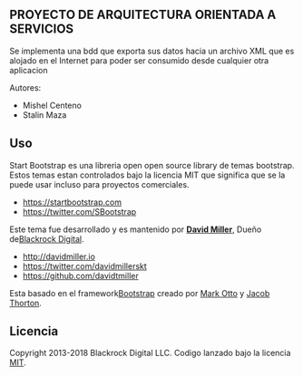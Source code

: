 ## PROYECTO DE ARQUITECTURA ORIENTADA A SERVICIOS

Se implementa una bdd que exporta sus datos hacia un archivo XML que es alojado en el Internet para poder ser consumido desde cualquier otra aplicacion

Autores:

* Mishel Centeno
* Stalin Maza

## Uso

Start Bootstrap es una libreria open open source library de temas bootstrap. Estos temas estan controlados bajo la licencia MIT que significa que se la puede usar incluso para proyectos comerciales.

* https://startbootstrap.com
* https://twitter.com/SBootstrap

Este tema fue desarrollado y es mantenido por **[David Miller](http://davidmiller.io/)**, Dueño de[Blackrock Digital](http://blackrockdigital.io/).

* http://davidmiller.io
* https://twitter.com/davidmillerskt
* https://github.com/davidtmiller

Esta basado en el framework[Bootstrap](http://getbootstrap.com/) creado por [Mark Otto](https://twitter.com/mdo) y [Jacob Thorton](https://twitter.com/fat).

## Licencia

Copyright 2013-2018 Blackrock Digital LLC. Codigo lanzado bajo la licencia [MIT](https://github.com/BlackrockDigital/startbootstrap-1-col-portfolio/blob/gh-pages/LICENSE).

